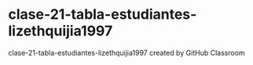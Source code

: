 # clase-21-tabla-estudiantes-lizethquijia1997
clase-21-tabla-estudiantes-lizethquijia1997 created by GitHub Classroom
